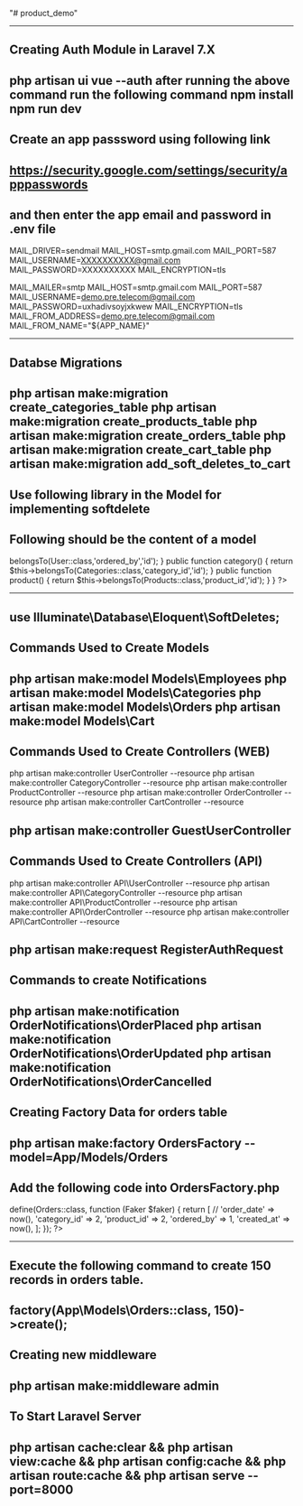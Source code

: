 "# product_demo" 

------------------------------------------------------------------------
Creating Auth Module in Laravel 7.X
------------------------------------------------------------------------
php artisan ui vue --auth
after running the above command run the following command
npm install
npm run dev
------------------------------------------------------------------------
Create an app passsword using following link
------------------------------------------------------------------------
https://security.google.com/settings/security/apppasswords
------------------------------------------------------------------------
and then enter the app email and password in .env file
------------------------------------------------------------------------
MAIL_DRIVER=sendmail
MAIL_HOST=smtp.gmail.com
MAIL_PORT=587
MAIL_USERNAME=XXXXXXXXXX@gmail.com
MAIL_PASSWORD=XXXXXXXXXX
MAIL_ENCRYPTION=tls

MAIL_MAILER=smtp
MAIL_HOST=smtp.gmail.com
MAIL_PORT=587
MAIL_USERNAME=demo.pre.telecom@gmail.com
MAIL_PASSWORD=uxhadivsoyjxkwew
MAIL_ENCRYPTION=tls
MAIL_FROM_ADDRESS=demo.pre.telecom@gmail.com
MAIL_FROM_NAME="${APP_NAME}"

------------------------------------------------------------------------
Databse Migrations
------------------------------------------------------------------------
php artisan make:migration create_categories_table
php artisan make:migration create_products_table
php artisan make:migration create_orders_table
php artisan make:migration create_cart_table
php artisan make:migration add_soft_deletes_to_cart
------------------------------------------------------------------------
Use following library in the Model for implementing softdelete
------------------------------------------------------------------------
Following should be the content of a model
------------------------------------------------------------------------
<?php

namespace App\Models;

use Illuminate\Database\Eloquent\Model;
use App\User;
use App\Models\Categories;
use App\Models\Products;
use Illuminate\Database\Eloquent\SoftDeletes;


class Orders extends Model
{
    use SoftDeletes;
    //
    protected $table = "orders";

    protected $fillable = [
        'id',
        'order_date',
        'category_id',
        'product_id',
        'ordered_by',
        'created_at',
        'created_at',
        'updated_at'
    ];

    public function user()
    {
        return $this->belongsTo(User::class,'ordered_by','id');
    }
    public function category()
    {
        return $this->belongsTo(Categories::class,'category_id','id');
    }
    public function product()
    {
        return $this->belongsTo(Products::class,'product_id','id');
    }
}

?>

-----------------------------------------------------------------------
use Illuminate\Database\Eloquent\SoftDeletes;
------------------------------------------------------------------------
Commands Used to Create Models
------------------------------------------------------------------------
php artisan make:model Models\Employees
php artisan make:model Models\Categories
php artisan make:model Models\Orders
php artisan make:model Models\Cart
------------------------------------------------------------------------
Commands Used to Create Controllers (WEB)
------------------------------------------------------------------------
php artisan make:controller UserController --resource
php artisan make:controller CategoryController --resource
php artisan make:controller ProductController --resource
php artisan make:controller OrderController --resource
php artisan make:controller CartController --resource

php artisan make:controller GuestUserController
------------------------------------------------------------------------
Commands Used to Create Controllers (API)
------------------------------------------------------------------------
php artisan make:controller API\UserController --resource
php artisan make:controller API\CategoryController --resource
php artisan make:controller API\ProductController --resource
php artisan make:controller API\OrderController --resource
php artisan make:controller API\CartController --resource

php artisan make:request RegisterAuthRequest
------------------------------------------------------------------------
Commands to create Notifications
------------------------------------------------------------------------
php artisan make:notification OrderNotifications\OrderPlaced
php artisan make:notification OrderNotifications\OrderUpdated
php artisan make:notification OrderNotifications\OrderCancelled
------------------------------------------------------------------------
Creating Factory Data for orders table
------------------------------------------------------------------------
php artisan make:factory OrdersFactory --model=App/Models/Orders
------------------------------------------------------------------------
Add the following code into OrdersFactory.php
------------------------------------------------------------------------

<?php

/** @var \Illuminate\Database\Eloquent\Factory $factory */

use App\Models\Orders;
use Faker\Generator as Faker;

$factory->define(Orders::class, function (Faker $faker) {
    return [
        //
        'order_date' => now(),
        'category_id' => 2,
        'product_id' => 2,
        'ordered_by' => 1,
        'created_at' => now(),
    ];
});
?>

------------------------------------------------------------------------
Execute the following command to create 150 records in orders table.
------------------------------------------------------------------------
factory(App\Models\Orders::class, 150)->create();
------------------------------------------------------------------------
Creating new middleware
------------------------------------------------------------------------
php artisan make:middleware admin
------------------------------------------------------------------------
To Start Laravel Server
------------------------------------------------------------------------
php artisan cache:clear && php artisan view:cache && php artisan config:cache && php artisan route:cache && php artisan serve --port=8000
------------------------------------------------------------------------


